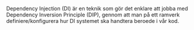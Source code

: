 Dependency Injection (DI) är en teknik som gör det enklare att jobba med Dependency Inversion Principle (DIP), gennom att man på ett ramverk definiere/konfigurera hur DI systemet ska handtera beroede i vår kod.